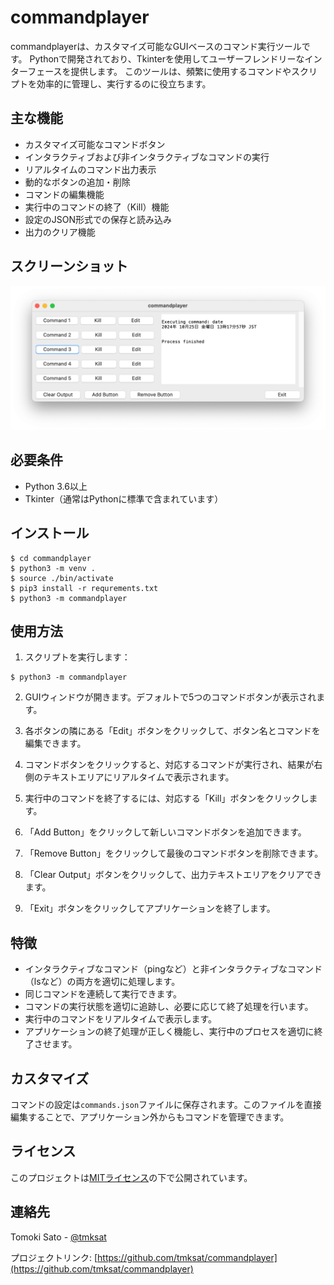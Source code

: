 # commandplayer

commandplayerは、カスタマイズ可能なGUIベースのコマンド実行ツールです。
Pythonで開発されており、Tkinterを使用してユーザーフレンドリーなインターフェースを提供します。
このツールは、頻繁に使用するコマンドやスクリプトを効率的に管理し、実行するのに役立ちます。



## 主な機能

- カスタマイズ可能なコマンドボタン
- インタラクティブおよび非インタラクティブなコマンドの実行
- リアルタイムのコマンド出力表示
- 動的なボタンの追加・削除
- コマンドの編集機能
- 実行中のコマンドの終了（Kill）機能
- 設定のJSON形式での保存と読み込み
- 出力のクリア機能



## スクリーンショット

![Screenshot](./screenshot.png)



## 必要条件

- Python 3.6以上
- Tkinter（通常はPythonに標準で含まれています）



## インストール

```shell
$ cd commandplayer
$ python3 -m venv .
$ source ./bin/activate
$ pip3 install -r requrements.txt
$ python3 -m commandplayer
```



## 使用方法

1. スクリプトを実行します：

```shell
$ python3 -m commandplayer
```

2. GUIウィンドウが開きます。デフォルトで5つのコマンドボタンが表示されます。

3. 各ボタンの隣にある「Edit」ボタンをクリックして、ボタン名とコマンドを編集できます。

4. コマンドボタンをクリックすると、対応するコマンドが実行され、結果が右側のテキストエリアにリアルタイムで表示されます。

5. 実行中のコマンドを終了するには、対応する「Kill」ボタンをクリックします。

6. 「Add Button」をクリックして新しいコマンドボタンを追加できます。

7. 「Remove Button」をクリックして最後のコマンドボタンを削除できます。

8. 「Clear Output」ボタンをクリックして、出力テキストエリアをクリアできます。

9. 「Exit」ボタンをクリックしてアプリケーションを終了します。



## 特徴

- インタラクティブなコマンド（pingなど）と非インタラクティブなコマンド（lsなど）の両方を適切に処理します。
- 同じコマンドを連続して実行できます。
- コマンドの実行状態を適切に追跡し、必要に応じて終了処理を行います。
- 実行中のコマンドをリアルタイムで表示します。
- アプリケーションの終了処理が正しく機能し、実行中のプロセスを適切に終了させます。



## カスタマイズ

コマンドの設定は`commands.json`ファイルに保存されます。このファイルを直接編集することで、アプリケーション外からもコマンドを管理できます。




## ライセンス

このプロジェクトは[MITライセンス](https://choosealicense.com/licenses/mit/)の下で公開されています。



## 連絡先

Tomoki Sato - [@tmksat](https://twitter.com/tmksat)

プロジェクトリンク: [https://github.com/tmksat/commandplayer](https://github.com/tmksat/commandplayer)
